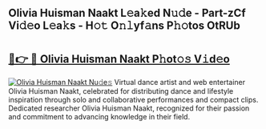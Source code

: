 ## Olivia Huisman Naakt L𝚎a𝚔ed N𝚞𝚍e - Part-zCf Vi𝚍𝚎o L𝚎a𝚔s - H𝚘𝚝 O𝚗𝚕yf𝚊ns P𝚑𝚘tos OtRUb

# <h2><a href="http://kf20nt.oniu.top/?m=Olivia+Huisman+Naakt">🔗👉 🔴 Olivia Huisman Naakt P𝚑ot𝚘𝚜 V𝚒d𝚎o</a></h2>

[![Olivia Huisman Naakt Nu𝚍e𝚜](https://i.imgur.com/0qMVB7G.gif)](http://kf20nt.oniu.top/?m=Olivia+Huisman+Naakt)
Virtual dance artist and web entertainer Olivia Huisman Naakt, celebrated for distributing dance and lifestyle inspiration through solo and collaborative performances and compact clips. Dedicated researcher Olivia Huisman Naakt, recognized for their passion and commitment to advancing knowledge in their field.  
